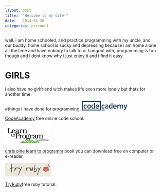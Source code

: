 ```yaml
---
layout: post
title:  "Welcome to my site!"
date:   2014-04-30
categories: personal
---
```


 well. i am home schooled, and practice programming with my uncle, and our buddy. home school is sucky and depressing because i am home alone all the time and have nobody to talk to or hangout with, programming is fun though and i dont know why i just enjoy it and i find it easy.

# GIRLS
 i also have no girlfriend wich makes life even more lonely but thats for another time.


#things i have done for programming.
 ![CodeAcademy](/images/codeacademy.jpg)

 [CodeAcademy](http://www.codecademy.com/) free online code school.

 ![chris pine learn to programm](/images/ltp.jpg)

 [chris pine learn to programm](https://pine.fm/LearnToProgram/) book you can download free on computer or e-reader.

 ![TryRuby](/images/tryrubylogo.png)

 [TryRuby](http://tryruby.org/levels/1/challenges/0)free ruby tutorial.